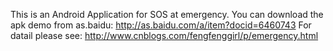 This is an Android Application for SOS at emergency. You can download the apk demo from as.baidu: http://as.baidu.com/a/item?docid=6460743
For datail please see: http://www.cnblogs.com/fengfenggirl/p/emergency.html